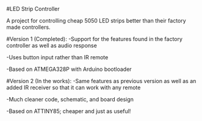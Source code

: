 #LED Strip Controller

A project for controlling cheap 5050 LED strips better than their factory 
made controllers. 

#Version 1 (Completed):
-Support for the features found in the factory controller as well as
audio response

-Uses button input rather than IR remote

-Based on ATMEGA328P with Arduino bootloader

#Version 2 (In the works):
-Same features as previous version as well as an added IR receiver so
that it can work with any remote

-Much cleaner code, schematic, and board design

-Based on ATTINY85; cheaper and just as useful! 
